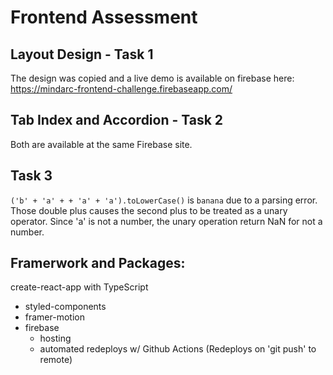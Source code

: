 # Frontend Assessment

## Layout Design - Task 1

The design was copied and a live demo is available on firebase here:
https://mindarc-frontend-challenge.firebaseapp.com/

## Tab Index and Accordion - Task 2

Both are available at the same Firebase site.

## Task 3

`('b' + 'a' + + 'a' + 'a').toLowerCase()` is `banana` due to a parsing error. Those double plus causes the second plus to be treated as a unary operator. Since 'a' is not a number, the unary operation return NaN for not a number.

## Framerwork and Packages:

create-react-app with TypeScript

-   styled-components
-   framer-motion
-   firebase
    * hosting
    * automated redeploys w/ Github Actions (Redeploys on 'git push' to remote)
